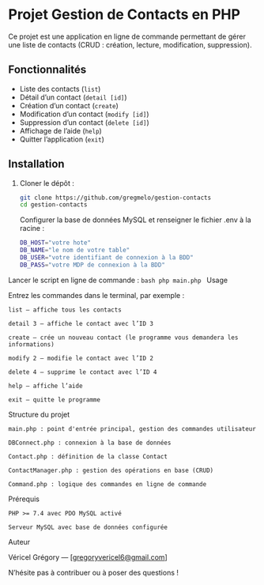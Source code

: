 # Projet Gestion de Contacts en PHP

Ce projet est une application en ligne de commande permettant de gérer une liste de contacts (CRUD : création, lecture, modification, suppression). 

## Fonctionnalités

- Liste des contacts (`list`)
- Détail d’un contact (`detail [id]`)
- Création d’un contact (`create`)
- Modification d’un contact (`modify [id]`)
- Suppression d’un contact (`delete [id]`)
- Affichage de l’aide (`help`)
- Quitter l’application (`exit`)

## Installation

1. Cloner le dépôt :
   ```bash
   git clone https://github.com/gregmelo/gestion-contacts
   cd gestion-contacts
   ```

    Configurer la base de données MySQL et renseigner le fichier .env à la racine :
    ```bash
    DB_HOST="votre hote"
    DB_NAME="le nom de votre table"
    DB_USER="votre identifiant de connexion à la BDD"    
    DB_PASS="votre MDP de connexion à la BDD"
    ```
Lancer le script en ligne de commande :
    ```bash
    php main.php
    ```
Usage

Entrez les commandes dans le terminal, par exemple :

    list — affiche tous les contacts

    detail 3 — affiche le contact avec l’ID 3

    create — crée un nouveau contact (le programme vous demandera les informations)

    modify 2 — modifie le contact avec l’ID 2

    delete 4 — supprime le contact avec l’ID 4

    help — affiche l’aide

    exit — quitte le programme

Structure du projet

    main.php : point d'entrée principal, gestion des commandes utilisateur

    DBConnect.php : connexion à la base de données

    Contact.php : définition de la classe Contact

    ContactManager.php : gestion des opérations en base (CRUD)

    Command.php : logique des commandes en ligne de commande

Prérequis

    PHP >= 7.4 avec PDO MySQL activé

    Serveur MySQL avec base de données configurée

Auteur

Véricel Grégory — [gregoryvericel6@gmail.com]

N’hésite pas à contribuer ou à poser des questions !

